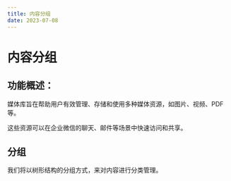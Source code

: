 ```yaml
---
title: 内容分组
date: 2023-07-08
---
```


# 内容分组

## 功能概述：

媒体库旨在帮助用户有效管理、存储和使用多种媒体资源，如图片、视频、PDF 等。

这些资源可以在企业微信的聊天、邮件等场景中快速访问和共享。

## 分组

我们将以树形结构的分组方式，来对内容进行分类管理。